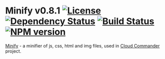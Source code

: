 Minify v0.8.1 [![License][LicenseIMGURL]][LicenseURL] [![Dependency Status][DependencyStatusIMGURL]][DependencyStatusURL] [![Build Status][BuildStatusIMGURL]][BuildStatusURL] [![NPM version][NPMIMGURL]][NPMURL]
===============
[NPMIMGURL]:                https://img.shields.io/npm/v/minify.svg?style=flat
[BuildStatusIMGURL]:        https://img.shields.io/travis/coderaiser/minify/dev.svg?style=flat
[DependencyStatusIMGURL]:   https://img.shields.io/gemnasium/coderaiser/minify.png?style=flat
[LicenseIMGURL]:            https://img.shields.io/badge/license-MIT-317BF9.svg?style=flat
[NPM_INFO_IMG]:             https://nodei.co/npm/minify.png?stars
[NPMURL]:                   //npmjs.org/package/minify
[LicenseURL]:               https://tldrlegal.com/license/mit-license "MIT License"
[BuildStatusURL]:           //travis-ci.org/coderaiser/minify  "Build Status"
[DependencyStatusURL]:      //gemnasium.com/coderaiser/minify "Dependency Status"

[Minify](http://coderaiser.github.io/minify "Minify") - a minifier of js, css, html and img files,
used in [Cloud Commander](http://cloudcmd.io "Cloud Commander") project.
